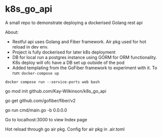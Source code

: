 # k8s_go_api
A small repo to demonstrate deploying a dockerised Golang rest api 

About:
* Restful api uses Golang and Fiber framework. Air pkg used for hot reload in dev env.
* Project is fully dockerised for later k8s deployment
* DB for local run a postgres instance using GORM for ORM functionality. K8s deploy will ofc have a DB set up 
  outside of the pod
* Added templating from the GoFiber framework to experiment with it.
To run:
`docker-compose up`

`docker compose run --service-ports web bash`

go mod init github.com/Kay-Wilkinson/k8s_go_api

go get github.com/gofiber/fiber/v2

go run cmd/main.go -b 0.0.0.0

Go to localhost:3000 to view Index page

Hot reload through go air pkg. Config for air pkg in .air.toml
